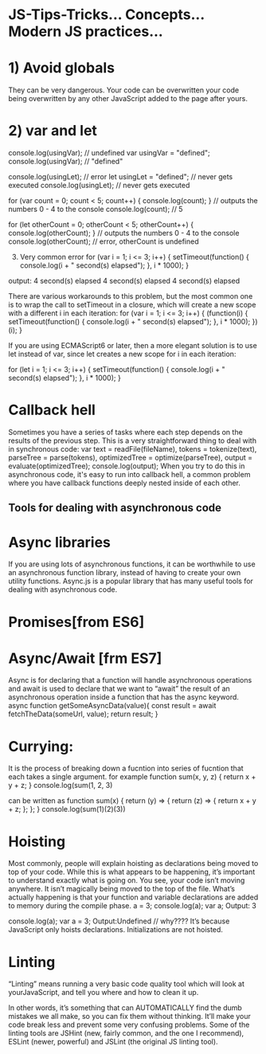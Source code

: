 # JS-Tips-Tricks... Concepts...  Modern JS practices...

# 1) Avoid globals
They can be very dangerous. Your code can be overwritten  your code being overwritten by any other JavaScript added to the page after yours.

# 2) var and let 
console.log(usingVar); // undefined
var usingVar = "defined";
console.log(usingVar); // "defined"

console.log(usingLet); // error
let usingLet = "defined"; // never gets executed
console.log(usingLet); // never gets executed

for (var count = 0; count < 5; count++) {
  console.log(count);
} // outputs the numbers 0 - 4 to the console
console.log(count); // 5


for (let otherCount = 0; otherCount < 5; otherCount++) {
  console.log(otherCount);
} // outputs the numbers 0 - 4 to the console
console.log(otherCount); // error, otherCount is undefined


3) Very common error 
for (var i = 1; i <= 3; i++) {
  setTimeout(function() {
    console.log(i + " second(s) elapsed");
  }, i * 1000);
}

output:
4 second(s) elapsed
4 second(s) elapsed
4 second(s) elapsed

There are various workarounds to this problem, but the most common one is to wrap the call to setTimeout in a closure, which will create a new scope with a different i in each iteration:
for (var i = 1; i <= 3; i++) {
  (function(i) {
    setTimeout(function() {
      console.log(i + " second(s) elapsed");
    }, i * 1000);
  })(i);
}

If you are using ECMAScript6 or later, then a more elegant solution is to use let instead of var, since let creates a new scope for i in each iteration:

for (let i = 1; i <= 3; i++) {
  setTimeout(function() {
    console.log(i + " second(s) elapsed");
  }, i * 1000);
}


# Callback hell
Sometimes you have a series of tasks where each step depends on the results of the previous step. This is a very straightforward thing to deal with in synchronous code:
var text = readFile(fileName),
  tokens = tokenize(text),
  parseTree = parse(tokens),
  optimizedTree = optimize(parseTree),
  output = evaluate(optimizedTree);
console.log(output);
When you try to do this in asynchronous code, it's easy to run into callback hell, a common problem where you have callback functions deeply nested inside of each other.


## Tools for dealing with asynchronous code
# Async libraries
If you are using lots of asynchronous functions, it can be worthwhile to use an asynchronous function library, instead of having to create your own utility functions. Async.js is a popular library that has many useful tools for dealing with asynchronous code.

# Promises[from ES6]

# Async/Await [frm ES7]
Async is for declaring that a function will handle asynchronous operations and await is used to declare that we want to “await” the result of an asynchronous operation inside a function that has the async keyword.
async function getSomeAsyncData(value){
    const result = await fetchTheData(someUrl, value);
    return result;
}

# Currying: 
It is the process of breaking down a fucntion into series of fucntion that each takes a single argument.  for example 
function sum(x, y, z) {
  return x + y + z;
}
console.log(sum(1, 2, 3) 

can be written as 
function sum(x) {
  return (y) => {
    return (z) => {
      return x + y + z;
    };
  };
}
console.log(sum(1)(2)(3))


# Hoisting 
Most commonly, people will explain hoisting as declarations being moved to top of your code. While this is what appears to be happening, it’s important to understand exactly what is going on. You see, your code isn’t moving anywhere. It isn’t magically being moved to the top of the file. What’s actually happening is that your function and variable declarations are added to memory during the compile phase.
a = 3;
console.log(a);
var a;
Output: 3

console.log(a);
var a = 3;
Output:Undefined // why???? 
It’s because JavaScript only hoists declarations. Initializations are not hoisted.


# Linting
“Linting” means running a very basic code quality tool which will look at yourJavaScript, and tell you where and how to clean it up.

In other words, it’s something that can AUTOMATICALLY find the dumb mistakes we all make, so you can fix them without thinking. It’ll make your code break less and prevent some very confusing problems.
Some of the linting tools are JSHint (new, fairly common, and the one I recommend), ESLint (newer, powerful)  and JSLint (the original JS linting tool).
